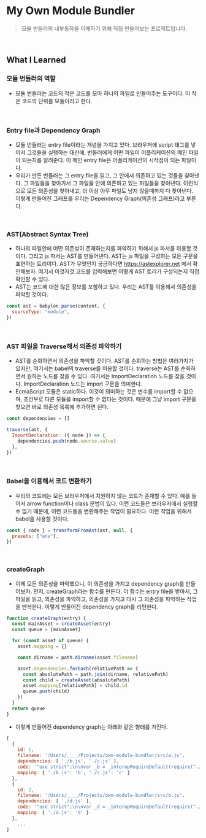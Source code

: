 # My Own Module Bundler

> 모듈 번들러의 내부동작을 이해하기 위해 직접 만들어보는 프로젝트입니다.

<br>

## What I Learned

### 모듈 번들러의 역할

- 모듈 번들러는 코드의 작은 코드를 모아 하나의 파일로 만들어주는 도구이다. 이 작은 코드의 단위를 모듈이라고 한다.

<br>

### Entry file과 Dependency Graph

- 모듈 번들러는 entry file이라는 개념을 가지고 있다. 브라우저에 script 태그를 넣어서 그것들을 실행하는 대신에, 번들러에게 어떤 파일이 어플리케이션의 메인 파일이 되는지를 알려준다. 이 메인 entry file은 어플리케이션의 시작점이 되는 파일이다.
- 우리가 만든 번들러는 그 entry file을 읽고, 그 안에서 의존하고 있는 것들을 찾아낸다. 그 파일들을 찾아가서 그 파일들 안에 의존하고 있는 파일들을 찾아낸다. 이런식으로 모든 의존성을 찾아내고, 더 이상 아무 파일도 남지 않을때까지 다 찾아낸다. 이렇게 만들어진 그래프를 우리는 Dependency Graph(의존성 그래프)라고 부른다.

<br>

### AST(Abstract Syntax Tree)

- 하나의 파일안에 어떤 의존성이 존재하는지를 파악하기 위해서 js 파서를 이용할 것이다. 그리고 js 파서는 AST를 만들어낸다. AST는 js 파일을 구성하는 모든 구문을 표현하는 트리이다. AST가 무엇인지 궁금하다면 https://astexplorer.net 에서 확인해보자. 여기서 이것저것 코드를 입력해보면 어떻게 AST 트리가 구성되는지 직접확인할 수 있다.
- AST는 코드에 대한 많은 정보를 포함하고 있다. 우리는 AST를 이용해서 의존성을 파악할 것이다.

```js
const ast = babylon.parse(content, {
  sourceType: "module",
})
```

<br>

### AST 파일을 Traverse해서 의존성 파악하기

- AST를 순회하면서 의존성을 파악할 것이다. AST를 순회하는 방법은 여러가지가 있지만, 여기서는 babel의 traverse를 이용할 것이다. traverse는 AST를 순회하면서 원하는 노드를 찾을 수 있다. 여기서는 ImportDeclaration 노드를 찾을 것이다. ImportDeclaration 노드는 import 구문을 의미한다.
- EcmaScript 모듈은 static하다. 이것이 의미하는 것은 변수를 import할 수 없으며, 조건부로 다른 모듈을 import할 수 없다는 것이다. 때문에 그냥 import 구문을 찾으면 바로 의존성 목록에 추가하면 된다.

```js
const dependencies = []

traverse(ast, {
  ImportDeclaration: ({ node }) => {
    dependencies.push(node.source.value)
  },
})
```

<br>

### Babel을 이용해서 코드 변환하기

- 우리의 코드에는 모든 브라우저에서 지원하지 않는 코드가 존재할 수 있다. 예를 들어서 arrow function이나 class 문법이 있다. 이런 코드들은 브라우저에서 실행할 수 없기 때문에, 이런 코드들을 변환해주는 작업이 필요하다. 이런 작업을 위해서 babel을 사용할 것이다.

```js
const { code } = transformFromAst(ast, null, {
  presets: ["env"],
})
```

<br>

### createGraph

- 이제 모든 의존성을 파악했으니, 이 의존성을 가지고 dependency graph를 만들어보자. 먼저, createGraph라는 함수를 만든다. 이 함수는 entry file을 받아서, 그 파일을 읽고, 의존성을 파악하고, 의존성을 가지고 다시 그 의존성을 파악하는 작업을 반복한다. 이렇게 만들어진 dependency graph를 리턴한다.

```js
function createGraph(entry) {
  const mainAsset = createAsset(entry)
  const queue = [mainAsset]

  for (const asset of queue) {
    asset.mapping = {}

    const dirname = path.dirname(asset.filename)

    asset.dependencies.forEach(relativePath => {
      const absolutePath = path.join(dirname, relativePath)
      const child = createAsset(absolutePath)
      asset.mapping[relativePath] = child.id
      queue.push(child)
    })
  }
  return queue
}
```

- 이렇게 만들어진 dependency graph는 아래와 같은 형태를 가진다.

```js
[
  {
    id: 1,
    filename: '/Users/____/Projects/own-module-bundler/src/a.js',
    dependencies: [ './b.js', './c.js' ],
    code: '"use strict";\n\nvar _b = _interopRequireDefault(require("./b.js"));\n\nvar _c = _interopRequireDefault(require("./c.js"));\n\nfunction _interopRequireDefault(obj) { return obj && obj.__esModule ? obj : { default: obj }; }\n\nconsole.log("a.js");\n(0, _b.default)();\n(0, _c.default)();',
    mapping: { './b.js': 'b', './c.js': 'c' }
  },
  {
    id: 2,
    filename: '/Users/____/Projects/own-module-bundler/src/b.js',
    dependencies: [ './d.js' ],
    code: '"use strict";\n\nvar _d = _interopRequireDefault(require("./d.js"));\n\nfunction _interopRequireDefault(obj) { return obj && obj.__esModule ? obj : { default: obj }; }\n\nconsole.log("b.js");\n(0, _d.default)();',
    mapping: { './d.js': 'd' }
  },
    ...
]
```
